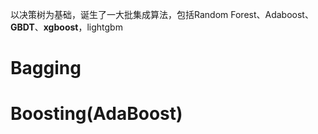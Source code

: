 以决策树为基础，诞生了一大批集成算法，包括Random Forest、Adaboost、**GBDT**、**xgboost**，lightgbm



# Bagging







# Boosting(AdaBoost)